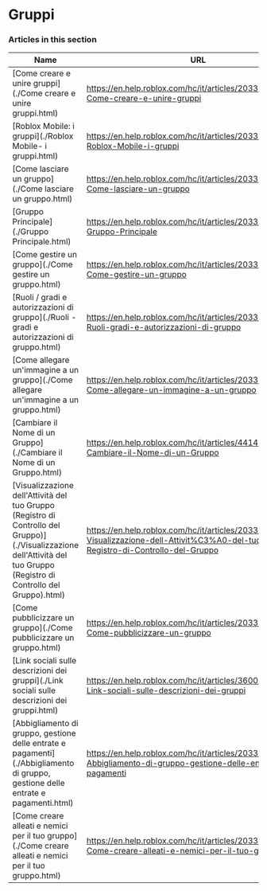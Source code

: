 # Gruppi  
### Articles in this section
Name|URL
-|-
[Come creare e unire gruppi](./Come creare e unire gruppi.html) |https://en.help.roblox.com/hc/it/articles/203313730-Come-creare-e-unire-gruppi
[Roblox Mobile: i gruppi](./Roblox Mobile- i gruppi.html) |https://en.help.roblox.com/hc/it/articles/203313490-Roblox-Mobile-i-gruppi
[Come lasciare un gruppo](./Come lasciare un gruppo.html) |https://en.help.roblox.com/hc/it/articles/203313790-Come-lasciare-un-gruppo
[Gruppo Principale](./Gruppo Principale.html) |https://en.help.roblox.com/hc/it/articles/203313740-Gruppo-Principale
[Come gestire un gruppo](./Come gestire un gruppo.html) |https://en.help.roblox.com/hc/it/articles/203313810-Come-gestire-un-gruppo
[Ruoli / gradi e autorizzazioni di gruppo](./Ruoli - gradi e autorizzazioni di gruppo.html) |https://en.help.roblox.com/hc/it/articles/203313770-Ruoli-gradi-e-autorizzazioni-di-gruppo
[Come allegare un'immagine a un gruppo](./Come allegare un'immagine a un gruppo.html) |https://en.help.roblox.com/hc/it/articles/203313800-Come-allegare-un-immagine-a-un-gruppo
[Cambiare il Nome di un Gruppo](./Cambiare il Nome di un Gruppo.html) |https://en.help.roblox.com/hc/it/articles/4414930974228-Cambiare-il-Nome-di-un-Gruppo
[Visualizzazione dell'Attività del tuo Gruppo (Registro di Controllo del Gruppo)](./Visualizzazione dell'Attività del tuo Gruppo (Registro di Controllo del Gruppo).html) |https://en.help.roblox.com/hc/it/articles/203313780-Visualizzazione-dell-Attivit%C3%A0-del-tuo-Gruppo-Registro-di-Controllo-del-Gruppo
[Come pubblicizzare un gruppo](./Come pubblicizzare un gruppo.html) |https://en.help.roblox.com/hc/it/articles/203313820-Come-pubblicizzare-un-gruppo
[Link sociali sulle descrizioni dei gruppi](./Link sociali sulle descrizioni dei gruppi.html) |https://en.help.roblox.com/hc/it/articles/360000910946-Link-sociali-sulle-descrizioni-dei-gruppi
[Abbigliamento di gruppo, gestione delle entrate e pagamenti](./Abbigliamento di gruppo, gestione delle entrate e pagamenti.html) |https://en.help.roblox.com/hc/it/articles/203313830-Abbigliamento-di-gruppo-gestione-delle-entrate-e-pagamenti
[Come creare alleati e nemici per il tuo gruppo](./Come creare alleati e nemici per il tuo gruppo.html) |https://en.help.roblox.com/hc/it/articles/203313750-Come-creare-alleati-e-nemici-per-il-tuo-gruppo